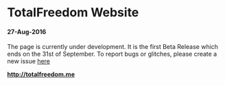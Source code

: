 <h1>TotalFreedom Website</h1>
<h4>27-Aug-2016</h4>

The page is currently under development.
It is the first Beta Release which ends on the 31st of September.
To report bugs or glitches, please create a new issue <a href="https://github.com/TotalFreedom/Website/issues/new">here</a>


<b>http://totalfreedom.me</b>
